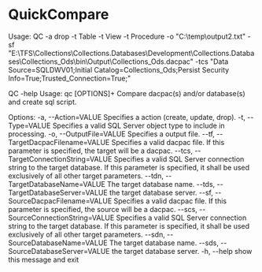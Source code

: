 # QuickCompare
Usage:
QC -a drop -t Table -t View -t Procedure -o "C:\temp\output2.txt" -sf "E:\TFS\Collections\Collections.Databases\Development\Collections.Databases\Collections_Ods\bin\Output\Collections_Ods.dacpac" -tcs "Data Source=SQLDWV01;Initial Catalog=Collections_Ods;Persist Security Info=True;Trusted_Connection=True;"

QC -help
Usage: qc [OPTIONS]+
Compare dacpac(s) and/or database(s) and create sql script.

Options:
  -a, --Action=VALUE         Specifies a action (create, update, drop).
  -t, --Type=VALUE           Specifies a valid SQL Server object type to 
                               include in processing.
  -o, --OutputFile=VALUE     Specifies a output file.
      --tf, --TargetDacpacFilename=VALUE
                             Specifies a valid dacpac file. If this parameter 
                               is specified, the target will be a dacpac.
      --tcs, --TargetConnectionString=VALUE
                             Specifies a valid SQL Server connection string 
                               to the target database. If this parameter is 
                               specified, it shall be used exclusively of all 
                               other target parameters.
      --tdn, --TargetDatabaseName=VALUE
                             The target database name.
      --tds, --TargetDatabaseServer=VALUE
                             the target database server.
      --sf, --SourceDacpacFilename=VALUE
                             Specifies a valid dacpac file. If this parameter 
                               is specified, the source will be a dacpac.
      --scs, --SourceConnectionString=VALUE
                             Specifies a valid SQL Server connection string 
                               to the target database. If this parameter is 
                               specified, it shall be used exclusively of all 
                               other target parameters.
      --sdn, --SourceDatabaseName=VALUE
                             The target database name.
      --sds, --SourceDatabaseServer=VALUE
                             the target database server.
  -h, --help                 show this message and exit
